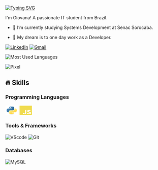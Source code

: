 <!-- Title -->
[![Typing SVG](https://readme-typing-svg.herokuapp.com?font=Fira+Code&pause=1000&color=57a5fd&random=false&width=435&height=30&lines=Hello%2C+World!+%F0%9F%91%8B)](https://git.io/typing-svg)

<!-- Presentation -->
<p>
        I'm Giovana! A passionate IT student from Brazil.

  - 🌱 I’m currently studying Systems Development at Senac Sorocaba.

  - 🔭 My dream is to one day work as a Developer.

</p>


<!-- Links -->
[![LinkedIn](https://img.shields.io/badge/LinkedIn-0077B5?style=for-the-badge&logo=linkedin&logoColor=white)](https://www.linkedin.com/in/giovana-aquino)
[![Gmail](https://img.shields.io/badge/Gmail-D14836?style=for-the-badge&logo=gmail&logoColor=white)](mailto:giovanaquino.17@gmail.com)

<!-- GithubStats 
![giovanaquino GitHub stats](https://github-readme-stats.vercel.app/api?username=giovanaquino&show_icons=true&theme=radical)
-->

<div>
         <img src="https://github-readme-stats.vercel.app/api/top-langs/?username=giovanaquino&layout=compact&hide_border=true&bg_color=212121&text_color=f4f5f6&title_color=5CFFFC" height="180em" alt="Most Used Languages">
</div>

<!-- Portfolio 
## Portfolio:
- [COLOCAR PROJETO AQUI](https://github.com/)
-->

<!-- GIF -->
![Pixel](https://github.com/giovanaquino/giovanaquino/assets/142998113/1259595a-81ea-4b99-a3b3-42f12f4e0fc6)


## 🔥 Skills
<!-- Skills: Programming Languages -->
  <div style="flex-basis: 48%;">
    <h3>Programming Languages</h3>
    <img align="center" alt="Python" height="30" width="40" src="https://raw.githubusercontent.com/devicons/devicon/master/icons/python/python-original.svg">
    <img align="center" alt="JavaScript" height="30" width="40" src="https://raw.githubusercontent.com/devicons/devicon/master/icons/javascript/javascript-plain.svg">
  </div>
  
  <!-- Skills: Tools & Frameworks -->
  <div style="flex-basis: 48%;">
    <h3>Tools & Frameworks</h3>
    <img align="center" alt="VScode" height="30" width="40" src="https://cdn.jsdelivr.net/gh/devicons/devicon/icons/vscode/vscode-original.svg">
    <img align="center" alt="Git" height="30" width="40" src="https://cdn.jsdelivr.net/gh/devicons/devicon/icons/git/git-original.svg">
  </div>

 <!-- DBMS -->
  <div style="flex-basis: 48%;">
    <h3>Databases</h3>
    <img align="center" alt="MySQL" height="30" width="40" src="https://cdn.jsdelivr.net/gh/devicons/devicon/icons/mysql/mysql-original.svg" height="40" alt="mysql logo"  />

